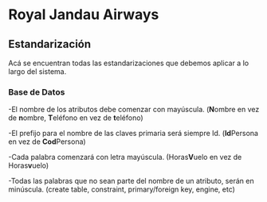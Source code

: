 # Royal Jandau Airways
## Estandarización

Acá se encuentran todas las estandarizaciones que debemos aplicar a lo largo del sistema.

### Base de Datos
-El nombre de los atributos debe comenzar con mayúscula. (**N**ombre en vez de **n**ombre, **T**eléfono en vez de **t**eléfono)

-El prefijo para el nombre de las claves primaria será siempre Id. (**Id**Persona en vez de **Cod**Persona)

-Cada palabra comenzará con letra mayúscula. (Horas**V**uelo en vez de Horas**v**uelo)

-Todas las palabras que no sean parte del nombre de un atributo, serán en minúscula. (create table, constraint, primary/foreign key, engine, etc)
